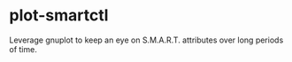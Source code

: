 plot-smartctl
=============

Leverage gnuplot to keep an eye on S.M.A.R.T. attributes over long periods of time.
